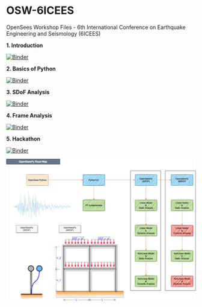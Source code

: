 # OSW-6ICEES
OpenSees Workshop Files - 6th International Conference on Earthquake Engineering and Seismology (6ICEES)

**1. Introduction**

[![Binder](https://mybinder.org/badge_logo.svg)](https://mybinder.org/v2/gh/volkanozsarac/OSW-6ICEES/main?filepath=1.%20Introduction.ipynb)

**2. Basics of Python**

[![Binder](https://mybinder.org/badge_logo.svg)](https://mybinder.org/v2/gh/volkanozsarac/OSW-6ICEES/main?filepath=2.%20Basics%20of%20Python.ipynb)

**3. SDoF Analysis**

[![Binder](https://mybinder.org/badge_logo.svg)](https://mybinder.org/v2/gh/volkanozsarac/OSW-6ICEES/main?filepath=3.%20SDoF%20Analysis.ipynb)

**4. Frame Analysis**

[![Binder](https://mybinder.org/badge_logo.svg)](https://mybinder.org/v2/gh/volkanozsarac/OSW-6ICEES/main?filepath=4.%20Frame%20Analysis.ipynb)

**5. Hackathon**

[![Binder](https://mybinder.org/badge_logo.svg)](https://mybinder.org/v2/gh/volkanozsarac/OSW-6ICEES/main?filepath=5.%20Hackathon.ipynb)

<img src="./img/aad_OSW-6ICEES.drawio.png">
